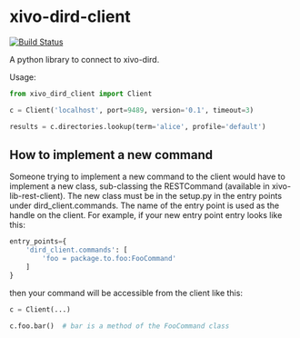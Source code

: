 # xivo-dird-client

[![Build Status](https://travis-ci.org/xivo-pbx/xivo-dird-client.svg?branch=master)](https://travis-ci.org/xivo-pbx/xivo-dird-client)

A python library to connect to xivo-dird.

Usage:

```python
from xivo_dird_client import Client

c = Client('localhost', port=9489, version='0.1', timeout=3)

results = c.directories.lookup(term='alice', profile='default')
```


## How to implement a new command

Someone trying to implement a new command to the client would have to implement
a new class, sub-classing the RESTCommand (available in
xivo-lib-rest-client). The new class must be in the setup.py in the entry points
under dird_client.commands. The name of the entry point is used as the handle on
the client. For example, if your new entry point entry looks like this:

```python
entry_points={
    'dird_client.commands': [
        'foo = package.to.foo:FooCommand'
    ]
}
```

then your command will be accessible from the client like this:

```python
c = Client(...)

c.foo.bar()  # bar is a method of the FooCommand class
```
